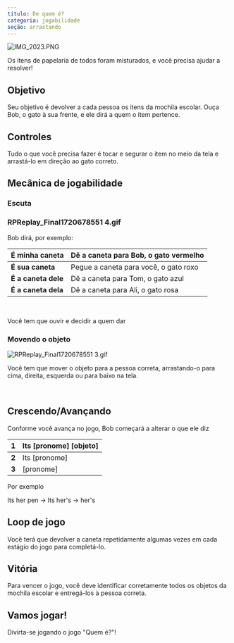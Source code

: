 ```yaml
---
título: De quem é?
categoria: jogabilidade
seção: arrastando
---
```

![IMG_2023.PNG](https://help.Studycat.com/hc/article_attachments/34966103260825)

Os itens de papelaria de todos foram misturados, e você precisa ajudar a resolver!

## Objetivo

Seu objetivo é devolver a cada pessoa os itens da mochila escolar. Ouça Bob, o gato à sua frente, e ele dirá a quem o item pertence.

## Controles

Tudo o que você precisa fazer é tocar e segurar o item no meio da tela e arrastá-lo em direção ao gato correto.

## Mecânica de jogabilidade

### Escuta

### RPReplay_Final1720678551 4.gif

Bob dirá, por exemplo:

| **É minha caneta** | Dê a caneta para Bob, o gato vermelho |
| --- | --- |
| **É sua caneta** | Pegue a caneta para você, o gato roxo |
| **É a caneta dele** | Dê a caneta para Tom, o gato azul |
| **É a caneta dela** | Dê a caneta para Ali, o gato rosa |

 

Você tem que ouvir e decidir a quem dar

### Movendo o objeto

![RPReplay_Final1720678551 3.gif](https://help.Studycat.com/hc/article_attachments/34966668424601)

Você tem que mover o objeto para a pessoa correta, arrastando-o para cima, direita, esquerda ou para baixo na tela.

 

## Crescendo/Avançando

Conforme você avança no jogo, Bob começará a alterar o que ele diz

| **1** | Its \[pronome] \[objeto] |
| --- | --- |
| **2** | Its \[pronome] |
| **3** | \[pronome] |

Por exemplo

Its her pen \-\> Its her's \-\> her's

## Loop de jogo

Você terá que devolver a caneta repetidamente algumas vezes em cada estágio do jogo para completá-lo.

## Vitória

Para vencer o jogo, você deve identificar corretamente todos os objetos da mochila escolar e entregá-los à pessoa correta.

## Vamos jogar!

Divirta-se jogando o jogo "Quem é?"!